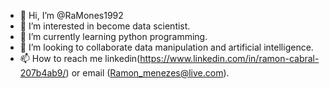 - 👋 Hi, I’m @RaMones1992
- 👀 I’m interested in become data scientist.
- 🌱 I’m currently learning python programming.
- 💞️ I’m looking to collaborate data manipulation and artificial intelligence.
- 📫 How to reach me linkedin(https://www.linkedin.com/in/ramon-cabral-207b4ab9/) or email (Ramon_menezes@live.com).

<!---
RaMones1992/RaMones1992 is a ✨ special ✨ repository because its `README.md` (this file) appears on your GitHub profile.
You can click the Preview link to take a look at your changes.
--->
